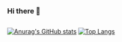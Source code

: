 ### Hi there 👋

##
[![Anurag's GitHub stats](https://github-readme-stats.vercel.app/api?username=MiyugoPlays&theme=dark)](https://github.com/anuraghazra/github-readme-stats)
[![Top Langs](https://github-readme-stats.vercel.app/api/top-langs/?username=MiyugoPlays&layout=compact)](https://github.com/anuraghazra/github-readme-stats)
